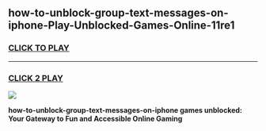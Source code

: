 
## how-to-unblock-group-text-messages-on-iphone-Play-Unblocked-Games-Online-11re1
<h3>
<a href="https://premium76.site?title=how-to-unblock-group-text-messages-on-iphone&ref=25A">CLICK TO PLAY</a></h3>
<hr>

<h3>
<a href="https://premium76.site?title=how-to-unblock-group-text-messages-on-iphone&ref=25A">CLICK 2 PLAY</a>
  
</h3>

<a href="https://premium76.site?title=how-to-unblock-group-text-messages-on-iphone&ref=25A"><img src="https://clearcache.store/games.png"></a>


**how-to-unblock-group-text-messages-on-iphone games unblocked: Your Gateway to Fun and Accessible Online Gaming**
